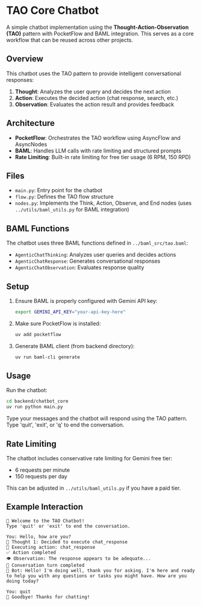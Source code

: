# TAO Core Chatbot

A simple chatbot implementation using the **Thought-Action-Observation (TAO)** pattern with PocketFlow and BAML integration. This serves as a core workflow that can be reused across other projects.

## Overview

This chatbot uses the TAO pattern to provide intelligent conversational responses:

1. **Thought**: Analyzes the user query and decides the next action
2. **Action**: Executes the decided action (chat response, search, etc.)
3. **Observation**: Evaluates the action result and provides feedback

## Architecture

- **PocketFlow**: Orchestrates the TAO workflow using AsyncFlow and AsyncNodes
- **BAML**: Handles LLM calls with rate limiting and structured prompts
- **Rate Limiting**: Built-in rate limiting for free tier usage (6 RPM, 150 RPD)

## Files

- `main.py`: Entry point for the chatbot
- `flow.py`: Defines the TAO flow structure
- `nodes.py`: Implements the Think, Action, Observe, and End nodes (uses `../utils/baml_utils.py` for BAML integration)

## BAML Functions

The chatbot uses three BAML functions defined in `../baml_src/tao.baml`:

- `AgenticChatThinking`: Analyzes user queries and decides actions
- `AgenticChatResponse`: Generates conversational responses
- `AgenticChatObservation`: Evaluates response quality

## Setup

1. Ensure BAML is properly configured with Gemini API key:
   ```bash
   export GEMINI_API_KEY="your-api-key-here"
   ```

2. Make sure PocketFlow is installed:
   ```bash
   uv add pocketflow
   ```

3. Generate BAML client (from backend directory):
   ```bash
   uv run baml-cli generate
   ```

## Usage

Run the chatbot:
```bash
cd backend/chatbot_core
uv run python main.py
```

Type your messages and the chatbot will respond using the TAO pattern. Type 'quit', 'exit', or 'q' to end the conversation.

## Rate Limiting

The chatbot includes conservative rate limiting for Gemini free tier:
- 6 requests per minute
- 150 requests per day

This can be adjusted in `../utils/baml_utils.py` if you have a paid tier.

## Example Interaction

```
🤖 Welcome to the TAO Chatbot!
Type 'quit' or 'exit' to end the conversation.

You: Hello, how are you?
🤔 Thought 1: Decided to execute chat_response
🚀 Executing action: chat_response
✅ Action completed
👁️ Observation: The response appears to be adequate...
🏁 Conversation turn completed
🤖 Bot: Hello! I'm doing well, thank you for asking. I'm here and ready to help you with any questions or tasks you might have. How are you doing today?

You: quit
👋 Goodbye! Thanks for chatting!
```
